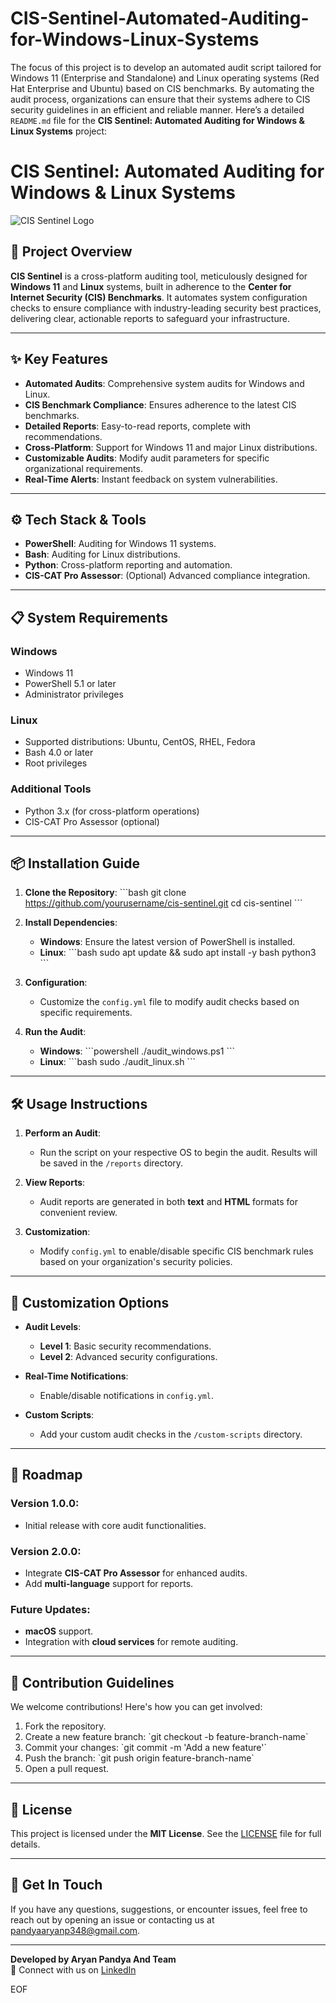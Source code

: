 # CIS-Sentinel-Automated-Auditing-for-Windows-Linux-Systems
The focus of this project is to develop an automated audit script tailored for Windows 11 (Enterprise and Standalone) and Linux operating systems (Red Hat Enterprise and Ubuntu) based on CIS benchmarks. By automating the audit process, organizations can ensure that their systems adhere to CIS security guidelines in an efficient and reliable manner.
Here’s a detailed `README.md` file for the **CIS Sentinel: Automated Auditing for Windows & Linux Systems** project:

# CIS Sentinel: Automated Auditing for Windows & Linux Systems

![CIS Sentinel Logo](https://example.com/logo.png) <!-- Replace with actual logo URL -->

## 🚀 Project Overview
**CIS Sentinel** is a cross-platform auditing tool, meticulously designed for **Windows 11** and **Linux** systems, built in adherence to the **Center for Internet Security (CIS) Benchmarks**. It automates system configuration checks to ensure compliance with industry-leading security best practices, delivering clear, actionable reports to safeguard your infrastructure.

---

## ✨ Key Features
- **Automated Audits**: Comprehensive system audits for Windows and Linux.
- **CIS Benchmark Compliance**: Ensures adherence to the latest CIS benchmarks.
- **Detailed Reports**: Easy-to-read reports, complete with recommendations.
- **Cross-Platform**: Support for Windows 11 and major Linux distributions.
- **Customizable Audits**: Modify audit parameters for specific organizational requirements.
- **Real-Time Alerts**: Instant feedback on system vulnerabilities.

---

## ⚙️ Tech Stack & Tools
- **PowerShell**: Auditing for Windows 11 systems.
- **Bash**: Auditing for Linux distributions.
- **Python**: Cross-platform reporting and automation.
- **CIS-CAT Pro Assessor**: (Optional) Advanced compliance integration.

---

## 📋 System Requirements

### Windows
- Windows 11
- PowerShell 5.1 or later
- Administrator privileges

### Linux
- Supported distributions: Ubuntu, CentOS, RHEL, Fedora
- Bash 4.0 or later
- Root privileges

### Additional Tools
- Python 3.x (for cross-platform operations)
- CIS-CAT Pro Assessor (optional)

---

## 📦 Installation Guide

1. **Clone the Repository**:
\`\`\`bash
git clone https://github.com/yourusername/cis-sentinel.git
cd cis-sentinel
\`\`\`

2. **Install Dependencies**:
   - **Windows**: Ensure the latest version of PowerShell is installed.
   - **Linux**:
\`\`\`bash
sudo apt update && sudo apt install -y bash python3
\`\`\`

3. **Configuration**:
   - Customize the `config.yml` file to modify audit checks based on specific requirements.

4. **Run the Audit**:
   - **Windows**:
\`\`\`powershell
./audit_windows.ps1
\`\`\`
   - **Linux**:
\`\`\`bash
sudo ./audit_linux.sh
\`\`\`

---

## 🛠️ Usage Instructions

1. **Perform an Audit**:
   - Run the script on your respective OS to begin the audit. Results will be saved in the `/reports` directory.

2. **View Reports**:
   - Audit reports are generated in both **text** and **HTML** formats for convenient review.

3. **Customization**:
   - Modify `config.yml` to enable/disable specific CIS benchmark rules based on your organization's security policies.

---

## 🔧 Customization Options

- **Audit Levels**:
  - **Level 1**: Basic security recommendations.
  - **Level 2**: Advanced security configurations.
  
- **Real-Time Notifications**:
  - Enable/disable notifications in `config.yml`.

- **Custom Scripts**:
  - Add your custom audit checks in the `/custom-scripts` directory.

---

## 📅 Roadmap

### Version 1.0.0:
- Initial release with core audit functionalities.

### Version 2.0.0:
- Integrate **CIS-CAT Pro Assessor** for enhanced audits.
- Add **multi-language** support for reports.

### Future Updates:
- **macOS** support.
- Integration with **cloud services** for remote auditing.

---

## 🤝 Contribution Guidelines

We welcome contributions! Here's how you can get involved:

1. Fork the repository.
2. Create a new feature branch: \`git checkout -b feature-branch-name\`
3. Commit your changes: \`git commit -m 'Add a new feature'\`
4. Push the branch: \`git push origin feature-branch-name\`
5. Open a pull request.

---

## 📜 License

This project is licensed under the **MIT License**. See the [LICENSE](./LICENSE) file for full details.

---

## 💬 Get In Touch

If you have any questions, suggestions, or encounter issues, feel free to reach out by opening an issue or contacting us at [pandyaaryanp348@gmail.com](pandyaaryanp348@gmail.com).

---

**Developed by Aryan Pandya And Team**  
🔗 Connect with us on [LinkedIn](https://www.linkedin.com/in/aryanpandya/)

EOF


